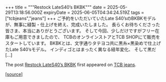 +++
title = """Restock LateS40’s BKBK"""
date = 2025-05-29T13:18:56.000Z
expiryDate = 2025-06-05T04:34:24.519Z
tags = ["tcbjeans","jeans"]
+++
ご予約をいただいていたLate S40’sのBKBKモデルが、無事に縫製・仕上げを終え、完成いたしました。 長らくお待ちくださった皆さま、本当にありがとうございます。 そして今回、少しだけですがフリー在庫もご用意できましたので、 TCBのオンラインストアとTCB SHOPにて販売をスタートしています。 BKBKとは、文字通りタテヨコ共に黒糸×黒染めで仕上げたLate S40’sモデル。 インディゴとはまったく異なる経年変化、 そして黒だ \[…\]

The post [Restock LateS40’s BKBK](http://tcbjeans.com/2025/05/29/52658) first appeared on [TCB jeans](http://tcbjeans.com).

[[source]](http://tcbjeans.com/2025/05/29/52658)
